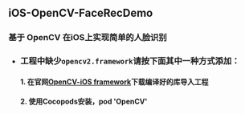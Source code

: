 ## iOS-OpenCV-FaceRecDemo
### 基于 OpenCV 在iOS上实现简单的人脸识别
+ ### 工程中缺少`opencv2.framework`请按下面其中一种方式添加：
    #### 1. 在官网[OpenCV-iOS framework](https://opencv.org/releases.html)下载编译好的库导入工程
    #### 2. 使用Cocopods安装，pod 'OpenCV'
